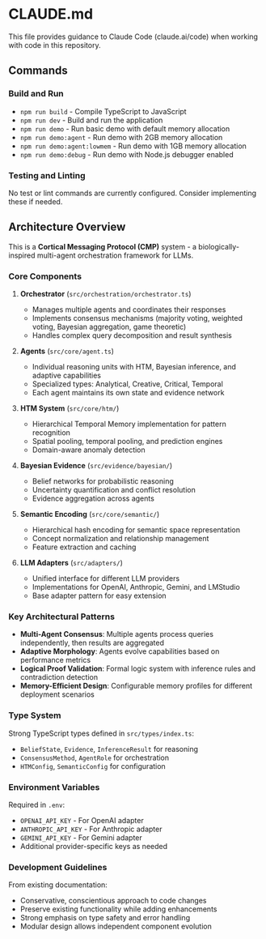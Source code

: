 # CLAUDE.md

This file provides guidance to Claude Code (claude.ai/code) when working with code in this repository.

## Commands

### Build and Run
- `npm run build` - Compile TypeScript to JavaScript
- `npm run dev` - Build and run the application
- `npm run demo` - Run basic demo with default memory allocation
- `npm run demo:agent` - Run demo with 2GB memory allocation
- `npm run demo:agent:lowmem` - Run demo with 1GB memory allocation
- `npm run demo:debug` - Run demo with Node.js debugger enabled

### Testing and Linting
No test or lint commands are currently configured. Consider implementing these if needed.

## Architecture Overview

This is a **Cortical Messaging Protocol (CMP)** system - a biologically-inspired multi-agent orchestration framework for LLMs.

### Core Components

1. **Orchestrator** (`src/orchestration/orchestrator.ts`)
   - Manages multiple agents and coordinates their responses
   - Implements consensus mechanisms (majority voting, weighted voting, Bayesian aggregation, game theoretic)
   - Handles complex query decomposition and result synthesis

2. **Agents** (`src/core/agent.ts`)
   - Individual reasoning units with HTM, Bayesian inference, and adaptive capabilities
   - Specialized types: Analytical, Creative, Critical, Temporal
   - Each agent maintains its own state and evidence network

3. **HTM System** (`src/core/htm/`)
   - Hierarchical Temporal Memory implementation for pattern recognition
   - Spatial pooling, temporal pooling, and prediction engines
   - Domain-aware anomaly detection

4. **Bayesian Evidence** (`src/evidence/bayesian/`)
   - Belief networks for probabilistic reasoning
   - Uncertainty quantification and conflict resolution
   - Evidence aggregation across agents

5. **Semantic Encoding** (`src/core/semantic/`)
   - Hierarchical hash encoding for semantic space representation
   - Concept normalization and relationship management
   - Feature extraction and caching

6. **LLM Adapters** (`src/adapters/`)
   - Unified interface for different LLM providers
   - Implementations for OpenAI, Anthropic, Gemini, and LMStudio
   - Base adapter pattern for easy extension

### Key Architectural Patterns

- **Multi-Agent Consensus**: Multiple agents process queries independently, then results are aggregated
- **Adaptive Morphology**: Agents evolve capabilities based on performance metrics
- **Logical Proof Validation**: Formal logic system with inference rules and contradiction detection
- **Memory-Efficient Design**: Configurable memory profiles for different deployment scenarios

### Type System

Strong TypeScript types defined in `src/types/index.ts`:
- `BeliefState`, `Evidence`, `InferenceResult` for reasoning
- `ConsensusMethod`, `AgentRole` for orchestration
- `HTMConfig`, `SemanticConfig` for configuration

### Environment Variables

Required in `.env`:
- `OPENAI_API_KEY` - For OpenAI adapter
- `ANTHROPIC_API_KEY` - For Anthropic adapter
- `GEMINI_API_KEY` - For Gemini adapter
- Additional provider-specific keys as needed

### Development Guidelines

From existing documentation:
- Conservative, conscientious approach to code changes
- Preserve existing functionality while adding enhancements
- Strong emphasis on type safety and error handling
- Modular design allows independent component evolution